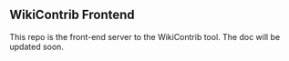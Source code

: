 ## WikiContrib Frontend

This repo is the front-end server to the WikiContrib tool. The doc will be updated soon.
